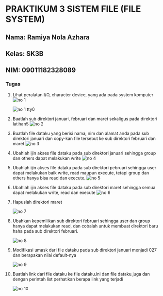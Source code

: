 # PRAKTIKUM 3 SISTEM FILE (FILE SYSTEM)


## Nama: Ramiya Nola Azhara
## Kelas: SK3B
## NIM: 09011182328089


### Tugas

1. Lihat peralatan I/O, character device, yang ada pada system komputer
![no 1](https://github.com/user-attachments/assets/89d78b0d-d795-4bb8-ae5f-7ec7258f4685)



   ![no 1 tty0](https://github.com/user-attachments/assets/ab7d4c8c-7c9f-47df-864c-b86e028d0260)





2. Buatlah sub direktori januari, februari dan maret sekaligus pada direktori latihan5
   ![no 2](https://github.com/user-attachments/assets/54526b84-d841-4d21-9029-59cce3da639f)


3. Buatlah file dataku yang berisi nama, nim dan alamat anda pada sub direktori januari dan copy-kan file tersebut ke sub direktori februari dan maret
![no 3](https://github.com/user-attachments/assets/dff0b026-fc08-4e5a-b543-a37328e09866)


4. Ubahlah ijin akses file dataku pada sub direktori januari sehingga group dan others dapat melakukan write
![no 4](https://github.com/user-attachments/assets/ba3b7474-077e-42b3-bf4d-20ebadcf89f1)


5. Ubahlah ijin akses file dataku pada sub direktori pebruari sehingga user dapat melakukan baik write, read maupun execute, tetapi group dan others hanya bisa read dan execute.
![no 5](https://github.com/user-attachments/assets/3a60d0f8-8273-4e4d-a678-fca70df71ef1)


6. Ubahlah ijin akses file dataku pada sub direktori maret sehingga semua dapat melakukan write, read dan execute
![no 6](https://github.com/user-attachments/assets/7f08a36a-dc3c-4dd5-ac1f-9bc69da791e2)


7. Hapuslah direktori maret

   ![no 7](https://github.com/user-attachments/assets/c1f9d4b4-2f34-4513-b01d-5be5191a9754)


8. Ubahkan kepemilikan sub direktori februari sehingga user dan group hanya dapat melakukan read, dan cobalah untuk membuat direktori baru haha pada sub direktori februari.

   ![no 8](https://github.com/user-attachments/assets/c6090981-da66-4b67-b9b1-85837ea55e61)


9. Modifikasi umask dari file dataku pada sub direktori januari menjadi 027 dan berapakan nilai default-nya

   ![no 9](https://github.com/user-attachments/assets/686ea6fa-6ec5-4e5d-97e6-2e5554c8ad87)


10. Buatlah link dari file dataku ke file dataku.ini dan file dataku.juga dan dengan perintah list perhatikan berapa link yang terjadi 

    ![no 10](https://github.com/user-attachments/assets/a8fbbee6-e17f-4b05-b776-41336ea25556)
